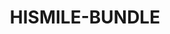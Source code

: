 ---
language: ar
sku: HISMILE-BUNDLE
title: HISMILE-BUNDLE
color: hsl(340, 78%, 84%)
cover:
  image: '../../../assets/products/HISMILE-BUNDLE/cover.png'
  title: حزمة هايسمايل للعناية بالأسنان
  text: استمتع بآخر ما توصلت له تكنولوجيا تبييض الأسنان مع حزمة منتجات هايسمايل
  button: احصل على اللقطه
introduction:
  introLine: ''
  label: ''
  # image: '../../../assets/products/HISMILE-BUNDLE/karcher.png'
  title: حزمة هايسمايل للعناية بالأسنان
  subtitle: استمتع بآخر ما توصلت له تكنولوجيا تبييض الأسنان مع حزمة منتجات هايسمايل
  text: "حزمة منتجات تمّ إختبارها سريريًا وإثبات فعاليّتها علميًا بتركيبتها الآمنة والفعّالة لزيادة بياض وقوة أسنانك. تحتوي الحزمة على ٣ منتجات أساسية للعناية بأسنانك: - مجموعة تبييض الأسنان. - معجون أسنان للنهار والّليل. - عبوات إعادة ملء الجل."
  images: 
    - '../../../assets/products/HISMILE-BUNDLE/header.png'
  video: ''
features:
  title: بـ ١٠ دقائق بس!
  subtitle: ''
  text: وبخطوات سهلة ومريحة منتجات تستخدمها بأي مكان وبالوقت اللي يناسبك أنت!  بالبيت، بالسيارة، بالدوام وانت بزحمة أشغالك! مع هايسمايل التبييض والعناية بأسنانك ماعاد صار محدود على عيادات الأسنان ومواعيدها البعيدة.
  image: '../../../assets/products/HISMILE-BUNDLE/about.png'
  video: ''
slider:
  - type: slide
    id: 1
    title: جرّب شعور هايسمايل وشوف الفرق!
    text: استمتع بشعور الثقة والابتسامة الجذّابة.
  - type: slide
    id: 2
    title: نتائج سريعة بدون ألم أو حساسية!
    text: نتائج سريعة بفضل تقنيّة أضواء LED اللاسلكيّة اللي بدورها تزيد من التفاعل بين البقع وتركيبة PAP. و تسرّع من عمليّة التبييض لنتائج سريعة ومضمونة بدون ألم أو حساسية.
  - type: slide
    id: 3
    title: تركيبة آمنة وفعّالة
    text: تركيبة تبييض متقدمة مثبته علميًا أنها تزيد بياض وقوة أسنانك. - خالية من البيروكسيد. - بدون ألم ولا حساسيّة. -نتائج سريعة.
  - type: slide
    id: 4
    title: حماية + تنظيف + تبييض = عناية متكاملة
    text: "حزمة هايسمايل تختصر عليك خطوات كثيرة ومنتجات أكثر، - مجموعة تبييض الأسنان: توفر تبييض بـ دقايق بس! - معجون أسنان للنهار والّليل: يوفر تنظيف للبقع السطحية وحماية من البقع اليومية - عبوات إعادة ملء الجل: تساعدك على المحافظة على نتائج التبييض لفترة أطول."
highlights:
  - type: image
    id: highlight-1
    image: '../../../assets/products/HISMILE-BUNDLE/gallery/1.png'
    video: ''
  - type: image
    id: highlight-2
    image: '../../../assets/products/HISMILE-BUNDLE/gallery/2.png'
    video: ''
  - type: video
    id: highlight-3
    image: '../../../assets/products/HISMILE-BUNDLE/gallery/3.png'
    video: ''
store:
  title: منتجات مصممة لابتسامة أحلامك !
  text: ''
  items:
    - title: مجموعة تبييض الأسنان
      subtitle: ''
      image: '../../../assets/products/HISMILE-BUNDLE/bundle/1.png'
      description: مجموعة هايسمايل بتركيبتها القويّة للتبييض تتميّز بمكوّنات فعّالة أثبتت علميًا أنها تمنع حساسية الأسنان، و مزوّدة بتقنية ليد تضمن لك نتائج تبييض سريعة. - أسنان أقوى وأبيض. - نتائج واضحة خلال 10 دقائق بس. - بدون ألم ولا حساسيّة.
    - title: معجون الأسنان للنهار والّليل
      subtitle: ''
      image: '../../../assets/products/HISMILE-BUNDLE/bundle/2.png'
      description: يعطيك نتائج فعالة بخطوتين بس! هدف المنتج حماية وتبييض أسنانك بسهولة خلال روتينك اليومي. معجون الأسنان للنهار يمنع ظهور البقع طول اليوم، و معجون الأسنان لليل يعمل على تبييض أسنانك تدريجيًا بإزالة البقع السطحية.
    - title:  عبوات إعادة ملء الجل
      subtitle: ''
      image: '../../../assets/products/HISMILE-BUNDLE/bundle/3.png'
      description: صممنا هالمنتج لإعادة تعبئة مجموعة تبييض الأسنان بـعبوات إضافية من جل التبييض. أفضل خيار يساعدك للمحافظة على ابتسامة أبيض وأكثر صحّة وانتعاش. - خيار مثالي للحفاظ على النتائج. - كميّة جل تكفي لـ 6  جلسات تبييض. - تركيبة تبييض أسنان خالية من البيروكسيد.
# testimonials:
#   - date: "2019-11-17"
#     name: "Dieuwert Donoghue"
#     rating: 5
#     image: '../../../assets/products/HISMILE-BUNDLE/testimonials/customer-4.jpg'
#     text: 'Definitely worth the investment. Balot calculator did exactly what you said
#     it does. I would gladly pay double for it.'
#   - date: "2018-12-07"
#     name: "Nevenka Peterson"
#     rating: 5
#     image: '../../../assets/products/HISMILE-BUNDLE/testimonials/customer-2.jpg'
#     text: "Fantastic, I'm totally blown away by Balot Calculator. I can enjoy game more now. Love it!"
#   - date: "2018-11-15"
#     name: "Adissa Kirkovalski"
#     rating: 4
#     image: '../../../assets/products/HISMILE-BUNDLE/testimonials/customer-3.jpg'
#     text: 'This calculator should be nominated for the thing of the year. I will refer everyone I know'
#   - date: "2019-11-17"
#     name: "Abhishek Mhasalkar"
#     rating: 5
#     image: '../../../assets/products/HISMILE-BUNDLE/testimonials/customer-6.jpg'
#     text: "I am really satisfied with my balot calculator. Balot calculator is exactly
#     what I've been lacking. This is simply unbelievable!"
#   - date: "2019-11-17"
#     name: "Grímhildr Favager"
#     rating: 5
#     image: '../../../assets/products/HISMILE-BUNDLE/testimonials/customer-5.jpg'
#     text: "Definitely worth the investment. Man, this thing is getting better and better
#     as I keep using it."
#   - date: "2017-11-07"
#     name: "Meginhraat Simpkin"
#     rating: 5
#     image: '../../../assets/products/HISMILE-BUNDLE/testimonials/customer-1.png'
#     text: 'This is unbelievable. After using Balot Calculator I cant stop winning!'
buyButton:
  text: اشتري الآن
tutorialButton:
  text: شاهد الفيديو
  icon: play
description:
  title: احصل عليها الآن !
  subtitle: ''
  text: ابتسامتك الحلوة تستاهل منّك هالخطوة! 
  images:
    - '../../../assets/products/HISMILE-BUNDLE/footer.png'
---